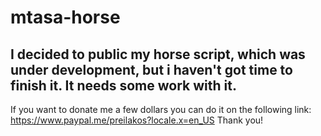 # mtasa-horse
## I decided to public my horse script, which was under development, but i haven't got time to finish it. It needs some work with it. 

If you want to donate me a few dollars you can do it on the following link: https://www.paypal.me/preilakos?locale.x=en_US
Thank you!
